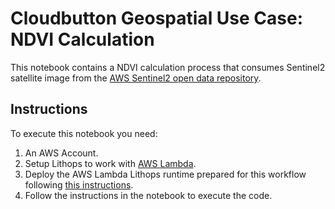 # Cloudbutton Geospatial Use Case: NDVI Calculation

This notebook contains a NDVI calculation process that consumes Sentinel2 satellite image from the [AWS Sentinel2 open data repository](https://registry.opendata.aws/sentinel-2/).

## Instructions

To execute this notebook you need:

1. An AWS Account.
2. Setup Lithops to work with [AWS Lambda](https://lithops-cloud.github.io/docs/source/compute_config/aws_lambda.html).
3. Deploy the AWS Lambda Lithops runtime prepared for this workflow following [this instructions](https://github.com/lithops-cloud/lithops/tree/master/runtime/aws_lambda).
4. Follow the instructions in the notebook to execute the code.
